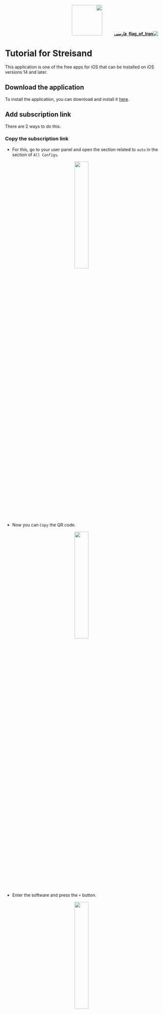 <div dir="rtl">

[**![flag_of_Iran](https://user-images.githubusercontent.com/125398461/234186932-52f1fa82-52c6-417f-8b37-08fe9250a55f.png) &nbsp;فارسی**](https://github.com/hiddify/hiddify-config/wiki/%D8%A2%D9%85%D9%88%D8%B2%D8%B4-%DA%A9%D8%A7%D8%B1-%D8%A8%D8%A7-%D9%86%D8%B1%D9%85%E2%80%8C%D8%A7%D9%81%D8%B2%D8%A7%D8%B1-Streisand)&nbsp;&nbsp;&nbsp;&nbsp;&nbsp;&nbsp;&nbsp;&nbsp;&nbsp;&nbsp;<a href="https://github.com/hiddify/hiddify-config/wiki/All-tutorials-and-videos"><img width="100" src="https://github.com/hiddify/hiddify-config/assets/125398461/8ac5b906-105c-4b98-acf5-0e12e39e33f6" /></a>
</div>

# Tutorial for Streisand
This application is one of the free apps for iOS that can be installed on iOS versions 14 and later.


## Download the application

To install the application, you can download and install it [here](https://apps.apple.com/us/app/streisand/id6450534064).

## Add subscription link

There are 2 ways to do this.

### Copy the subscription link

* For this, go to your user panel and open the section related to `auto` in the section of `All Configs`.


<div align=center>

<img width=30% src="https://github.com/hiddify/hiddify-config/assets/125398461/09e30aeb-7c73-4235-ab0d-64c1c446f6d2" />

</div>



* Now you can `Copy` the QR code.


<div align=center>

<img width=30% src="https://github.com/hiddify/hiddify-config/assets/125398461/eb4d7cf9-4f1f-4910-acc8-1c7d545ee1eb" />

</div>


* Enter the software and press the `+` button.

<div align=center>

<img width=30% src="https://github.com/hiddify/hiddify-config/assets/125398461/78fe4b65-d7f7-4d16-b185-82f8dd67a135" />

</div>

* Then the subscription is added to the software and the configurations are loaded.

### Scan the subscription link
* You can scan the QR code instead of copying the subscription link.

<div align=center>

<img width=30% src="https://github.com/hiddify/hiddify-config/assets/125398461/80eb44cc-aa77-4417-8943-11d055ace933" />

</div>


* Click the `+` button in the software and click the `Scan QRCode` option and scan the QR code.

<div align=center>

<img width=30% src="https://github.com/hiddify/hiddify-config/assets/125398461/58c97e17-3cfa-4c40-9b2d-01de70b1e40d" />

</div>

* Then the subscription is added to the software and the configurations are loaded.

## Subscription settings

To do this, tap and hold on the subscription added to the software. The following options will appear.

<div align=center>

<img width=30% src="https://github.com/hiddify/hiddify-config/assets/125398461/52954cdf-5c76-4fbe-8adb-8371d7fa6747" />

</div>


### Latency
Calculates the amount of delay related to the configurations.
### TCP Ping
It takes TCP ping test from configs.
### ICMP Ping
It takes a normal pinning test from the configs.

> Note: The difference between normal ping test and TCP ping is in the type of protocol used.

### Update
Use this option to update your subscription.

### Edit
Use this option to edit the subscription link.
### Delete
Use this option to delete the subscription.
## DNS Settings
On the main page of the software, there are settings related to DNS, by entering it, you can adjust it and change the server and the type of protocol used.

<div align=center>

<img width=30% src="https://github.com/hiddify/hiddify-config/assets/125398461/152bbbd5-a8a5-4a31-836a-7c2ea7ab3940" />

</div>


### DoH

It is a protocol that provides DNS over HTTPS. It means that DNS requests are sent in web format.
### DoT

In this protocol, DNS requests are sent based on the TCP protocol.
### DoU

In this protocol, DNS requests are sent based on the UDP protocol.

## Settings
On this page, there are general settings of the software, which will be explained later.

<div align=center>

<img width=30% src="https://github.com/hiddify/hiddify-config/assets/125398461/989d8fce-4858-4bd1-b5fb-44c4bdac3895" />

</div>

### Import Configuration
Use this option to add the configuration file from the device manually.

### Export Configuration
This option can be used to transfer the imported configuration from the device to another device.

### Subscription
By activating the `Update On Open` option, the subscription will be updated automatically when the software is opened.

<div align=center>

<img width=30% src="https://github.com/hiddify/hiddify-config/assets/125398461/068a0d24-c0f5-4cfd-9fa0-e37eb50acf20" />

</div>

### Reset
In this section, you can reset the settings related to the application.

<div align=center>

<img width=30% src="https://github.com/hiddify/hiddify-config/assets/125398461/8b336b0b-0c57-49e7-89e4-f86317955061" />

</div>

## Fragment activation
To activate the fragment on TLS connections, you need to click on the connection on this app and activate the Fragment option.
The following parameters are suggested to be specified in the relevant fields.

<div align=center>

<img src="https://github.com/hiddify/Hiddify-Manager/assets/125398461/055f8437-0bfa-45ce-96e4-f7cbd0026c4c" width="30%" />

</div>

<div dir=ltr>

`packets: tlshello`

`length: 100-200`

`Interval: 10-20`

</div>

Depending on the operator, you may need to change the parameters or change the type of packets from tlshello to ``tcp segment 1-3'' mode. Of course, this condition may be detected earlier.
`packets: 1-3`